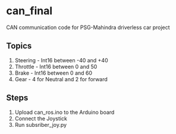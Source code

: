 # can_final
 CAN communication code for PSG-Mahindra driverless car project

## Topics

1. Steering - Int16 between -40 and +40
2. Throttle - Int16 between 0 and 50
3. Brake - Int16 between 0 and 60
4. Gear - 4 for Neutral and 2 for forward


## Steps

1. Upload can_ros.ino to the Arduino board
2. Connect the Joystick
3. Run subsriber_joy.py
